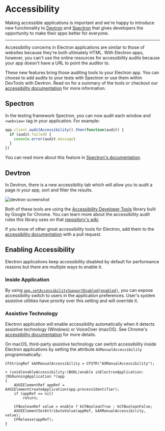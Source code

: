 # Accessibility

Making accessible applications is important and we're happy to introduce new
functionality to [Devtron](https://electron.atom.io/devtron) and
[Spectron](https://electron.atom.io/spectron) that gives developers the
opportunity to make their apps better for everyone.

---

Accessibility concerns in Electron applications are similar to those of websites
because they're both ultimately HTML. With Electron apps, however, you can't use
the online resources for accessibility audits because your app doesn't have a
URL to point the auditor to.

These new features bring those auditing tools to your Electron app. You can
choose to add audits to your tests with Spectron or use them within DevTools
with Devtron. Read on for a summary of the tools or checkout our
[accessibility documentation](https://electronjs.org/docs/tutorial/accessibility)
for more information.

## Spectron

In the testing framework Spectron, you can now audit each window and `<webview>`
tag in your application. For example:

```javascript
app.client.auditAccessibility().then(function(audit) {
  if (audit.failed) {
    console.error(audit.message)
  }
})
```

You can read more about this feature in
[Spectron's documentation](https://github.com/electron/spectron#accessibility-testing).

## Devtron

In Devtron, there is a new accessibility tab which will allow you to audit a
page in your app, sort and filter the results.

![devtron screenshot](https://cloud.githubusercontent.com/assets/1305617/17156618/9f9bcd72-533f-11e6-880d-389115f40a2a.png)

Both of these tools are using the
[Accessibility Developer Tools](https://github.com/GoogleChrome/accessibility-developer-tools)
library built by Google for Chrome. You can learn more about the accessibility
audit rules this library uses on that
[repository's wiki](https://github.com/GoogleChrome/accessibility-developer-tools/wiki/Audit-Rules).

If you know of other great accessibility tools for Electron, add them to the
[accessibility documentation](https://electronjs.org/docs/tutorial/accessibility)
with a pull request.

## Enabling Accessibility

Electron applications keep accessibility disabled by default for performance
reasons but there are multiple ways to enable it.

### Inside Application

By using
[`app.setAccessibilitySupportEnabled(enabled)`](https://electron.atom.io/docs/api/app.md#appsetaccessibilitysupportenabledenabled-macos-windows),
you can expose accessibility switch to users in the application preferences.
User's system assistive utilities have priority over this setting and will
override it.

### Assistive Technology

Electron application will enable accessibility automatically when it detects
assistive technology (Windows) or VoiceOver (macOS). See Chrome's
[accessibility documentation](https://www.chromium.org/developers/design-documents/accessibility#TOC-How-Chrome-detects-the-presence-of-Assistive-Technology)
for more details.

On macOS, third-party assistive technology can switch accessibility inside
Electron applications by setting the attribute `AXManualAccessibility`
programmatically:

```objc
CFStringRef kAXManualAccessibility = CFSTR("AXManualAccessibility");

+ (void)enableAccessibility:(BOOL)enable inElectronApplication:(NSRunningApplication *)app
{
    AXUIElementRef appRef = AXUIElementCreateApplication(app.processIdentifier);
    if (appRef == nil)
        return;

    CFBooleanRef value = enable ? kCFBooleanTrue : kCFBooleanFalse;
    AXUIElementSetAttributeValue(appRef, kAXManualAccessibility, value);
    CFRelease(appRef);
}
```
